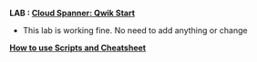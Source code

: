 **LAB : [Cloud Spanner: Qwik Start](https://www.qwiklabs.com/focuses/1156?parent=catalog)**
 - This lab is working fine. No need to add anything or change

**[How to use Scripts and Cheatsheet](/HOW-TO.md)**